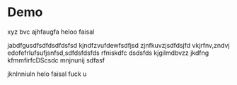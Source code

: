 # Demo


xyz
bvc
ajhfaugfa
heloo faisal 

jabdfgusdfsdfdsdfdsfsd
kjndfzvufdewfsdfjsd
zjnfkuvzjsdfdsjfd vkjrfnv,zndvj
edofefrlufsufjsnfsd,sdfdsfdsfds
rfniskdfc
dsdsfds
kjgilmdbvzz
jkdfng
kfmmfirfcDScsdc
mnjnunij
sdfasf

jknlnniuln
helo faisal fuck u 

